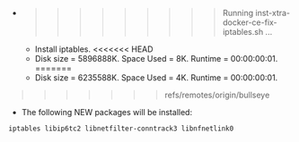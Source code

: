 * >>>>>>>>> Running inst-xtra-docker-ce-fix-iptables.sh ...
  * Install iptables.
<<<<<<< HEAD
  * Disk size = 5896888K. Space Used = 8K. Runtime = 00:00:00:01.
=======
  * Disk size = 6235588K. Space Used = 4K. Runtime = 00:00:00:01.
>>>>>>> refs/remotes/origin/bullseye
  * The following NEW packages will be installed:
  ```bash
iptables libip6tc2 libnetfilter-conntrack3 libnfnetlink0
  ```
